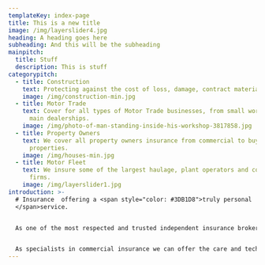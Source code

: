 ```yaml
---
templateKey: index-page
title: This is a new title
image: /img/layerslider4.jpg
heading: A heading goes here
subheading: And this will be the subheading
mainpitch:
  title: Stuff
  description: This is stuff
categorypitch:
  - title: Construction
    text: Protecting against the cost of loss, damage, contract materials and more.
    image: /img/construction-min.jpg
  - title: Motor Trade
    text: Cover for all types of Motor Trade businesses, from small workshops up to
      main dealerships.
    image: /img/photo-of-man-standing-inside-his-workshop-3817858.jpg
  - title: Property Owners
    text: We cover all property owners insurance from commercial to buy-to-let
      properties.
    image: /img/houses-min.jpg
  - title: Motor Fleet
    text: We insure some of the largest haulage, plant operators and coach & bus
      firms.
    image: /img/layerslider1.jpg
introduction: >-
  # Insurance  offering a <span style="color: #3DB1D8">truly personal
  </span>service.


  As one of the most respected and trusted independent insurance brokers based in Newport, South Wales we have been providing our clients with the highest levels of service and expertise for over 35 years. As commercial specialists, whatever your business, our highly trained team will get it fully covered. We provide a personal service with the same consultant working with you throughout the entire process. We search the market for the best premiums to ensure you get the most out of your insurance.


  As specialists in commercial insurance we can offer the care and technical expertise your business needs to ensure it is always fully covered. Our extensive relationships with the major insurers, as well as the more specialist providers, means that we can provide you with the highest possible levels of cover at the most competitive prices. We also provide for the personal insurance needs of our commercial clients.
---
```

